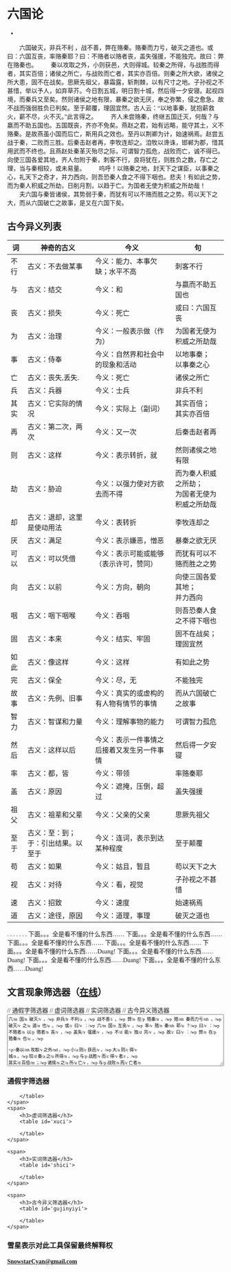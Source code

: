 # 六国论
-
　　六国破灭，非兵不利 ，战不善，弊在赂秦。赂秦而力亏，破灭之道也。或曰：六国互丧，率赂秦耶？曰：不赂者以赂者丧，盖失强援，不能独完。故曰：弊在赂秦也。
　　秦以攻取之外，小则获邑，大则得城。较秦之所得，与战胜而得者，其实百倍；诸侯之所亡，与战败而亡者，其实亦百倍。则秦之所大欲，诸侯之所大患，固不在战矣。思厥先祖父，暴霜露，斩荆棘，以有尺寸之地。子孙视之不甚惜，举以予人，如弃草芥。今日割五城，明日割十城，然后得一夕安寝。起视四境，而秦兵又至矣。然则诸侯之地有限，暴秦之欲无厌，奉之弥繁，侵之愈急。故不战而强弱胜负已判矣。至于颠覆，理固宜然。古人云：“以地事秦，犹抱薪救火，薪不尽，火不灭。”此言得之。
　　齐人未尝赂秦，终继五国迁灭，何哉？与嬴而不助五国也。五国既丧，齐亦不免矣。燕赵之君，始有远略，能守其土，义不赂秦。是故燕虽小国而后亡，斯用兵之效也。至丹以荆卿为计，始速祸焉。赵尝五战于秦，二败而三胜。后秦击赵者再，李牧连却之。洎牧以谗诛，邯郸为郡，惜其用武而不终也。且燕赵处秦革灭殆尽之际，可谓智力孤危，战败而亡，诚不得已。向使三国各爱其地，齐人勿附于秦，刺客不行，良将犹在，则胜负之数，存亡之理，当与秦相较，或未易量。
　　呜呼！以赂秦之地，封天下之谋臣，以事秦之心，礼天下之奇才，并力西向，则吾恐秦人食之不得下咽也。悲夫！有如此之势，而为秦人积威之所劫，日削月割，以趋于亡。为国者无使为积威之所劫哉！
　　夫六国与秦皆诸侯，其势弱于秦，而犹有可以不赂而胜之之势。苟以天下之大，而从六国破亡之故事，是又在六国下矣。

## 古今异义列表
词|神奇的古义|今义|句
-|-|-|-
不行|古义：不去做某事|今义：能力、本事欠缺；水平不高|刺客不行
与|古义：结交|今义：和|与嬴而不助五国也
丧|古义：损失|今义：死亡|或曰：六国互丧
为|古义：治理|今义：一般表示做（作为）|为国者无使为积威之所劫哉
事|古义：侍奉|今义：自然界和社会中的现象和活动|以地事秦；<br />以事秦之心
亡|古义：丧失,丢失.|今义：死亡|诸侯之所亡
兵|古义：兵器|今义：士兵|非兵不利
其实|古义：它实际的情况|今义：实际上（副词）|其实百倍；<br />其实亦百倍
再|古义：第二次，两次|今义：又一次|后秦击赵者再
则|古义：这样|今义：表示转折，就|然则诸侯之地有限
劫|古义：胁迫|今义：以强力使对方欲去而不得|而为秦人积威之所劫；<br />为国者无使为积威之所劫哉
却|古义：退却，这里是使动用法|今义：表转折|李牧连却之
厌|古义：满足|今义：表示嫌恶，憎恶|暴秦之欲无厌
可以|古义：可以凭借|今义：表示可能或能够（表示许可，赞同）|而犹有可以不赂而胜之之势
向|古义：以前|今义：方向，朝向|向使三国各爱其地；<br />并力西向
咽|古义：咽下咽喉|今义：吞咽|则吾恐秦人食之不得下咽也
固|古义：本来|今义：结实、牢固|固不在战矣；<br />理固宜然
如此|古义：像这样|今义：这样|有如此之势
完|古义：保全|今义：尽，无|不能独完
故事|古义：先例、旧事|今义：真实的或虚构的有人物有情节的事情|而从六国破亡之故事
智力|古义：智谋和力量|今义：理解事物的能力|可谓智力孤危
然后|古义：这样以后|今义：表示一件事情之后接着又发生另一件事情|然后得一夕安寝
率|古义：都，皆|今义：带领|率赂秦耶
盖|古义：原因|今义：遮掩，压倒，超过|盖失强援
祖父|古义：祖辈和父辈|今义：父亲的父亲|思厥先祖父
至于|古义：至：到；于：引出结果。以至于|今义：连词，表示到达某种程度|至于颠覆
苟|古义：如果|今义：姑且，暂且|苟以天下之大
视|古义：对待|今义：看，视觉|子孙视之不甚惜
速|古义：招致|今义：速度|始速祸焉
道|古义：途径，原因|今义：道理，事理|破灭之道也

.
.
.
.
.
.
.
下面。。。全是看不懂的什么东西……
下面。。。全是看不懂的什么东西……
下面。。。全是看不懂的什么东西……
下面。。。全是看不懂的什么东西……
下面。。。全是看不懂的什么东西……Duang!
下面。。。全是看不懂的什么东西……Duang!
下面。。。全是看不懂的什么东西……Duang!
下面。。。全是看不懂的什么东西……Duang!







## 文言现象筛选器（[在线](http://snowstarcyan.com/guwenfenxi.html)）

<div>
<script>
// 通假字快查
var lsTongJia = "不->否|世->逝|中->衷|为->谓|乡->向|于->吁|于->於|亡->无|从->纵|以->已|伏->服|信->伸|俨->严|倍->背|僇->戮|儋石->擔石|光->廣|免->娩|共->供|具->俱|内->纳|冥->溟|冯->凭|决->块|凶->兇|函胡->含糊|刑->型|剔->剃|匪->非|却->恰|厌->餍|厭->饜|厲->勵|县->悬|反->返|反->返|取->娶|受->授|句->勾|咨->諮|唱->倡|善->拭|嚮->向|嚮->響|圜->圆|坐->座|垂->陲|塗->途|失->佚|夷->怡|奉->捧|女->汝|媿->愧|孫->遜|孰->熟|孰->熟|尊->樽|尔->耳|屈->缺|属->嘱|已->以|已->矣|帅->率|希->稀|帖->贴|帘->奁|干->岸|底->抵|庭->廷|强->僵|彊->強|归->馈|当->倘|录->碌|得->德|忖->揣|志->誌|惠->慧|懽->歡|指->旨|指撝->指揮|振->震|摩->磨|摩厉->磨砺|攀->扳|支->肢|政->征|敛->殓|施->迤|族->眾|无->毋|景->影|暴->曝|曷->何|曾->层|有->又|机->几|板->版|枪->抢|案->按|止->只|每->们|没->冒|沽->酤|泮->畔|洼->窪|涂->途|濯->浊|灌->盥|火->伙|炎->焰|熙->嬉|父->甫|狡->娇|生->性|田->畋|由->犹|畔->叛|盖->盍|盤桓->徘徊|直->值|知->智|祗->只|离->罹|突->涂|简->拣|簡->揀|纫->韧|纽->扭|绰->戳|缪->穆|缾->瓶|罔->网|羞->馐|翼->翌|耆->嗜|而->尔|而->耐|耶->爷|耶孃->爺娘|肴->餚|與->歟|舍->捨|莫->暮|華->花|蓋->盍|蓐->褥|蚤->早|衡->横|被->披|裁->才|要->邀|见->现|詰詘->佶屈|詳->佯|說->悅|誼->義|譆->嘻|讎->仇|识->志|诎->屈|说->悦|说->脱|賓->儐|質->鑕|负->伏|责->债|质->贽|赀->资|趣->趋|趣->趨|距->拒|转->啭|辟->避|辩->辨|辩->变|辩->辨|还->旋|还->环|逝->誓|道->导|遙->搖|遯->遁|那->哪|邪->耶|邱->丘|郤->隙|采->彩|销->消|错->措|閒->間|闕->缺|闵->悯|阁->搁|阖->合|阙->缺|阳->佯|陇->垄|陵->凌|零丁->伶仃|顥->浩|颁->斑|颺->揚|食->饲|飨->享|驩->歡|齐->剂"

var lsXuCi = "与->|且->|为->|乃->|之->|乎->|也->|于->|以->|何->|其->|则->|即->|因->|所->|既->|焉->|然->|盖->|矣->|者->|而->|若->|莫->|虽->"
var lsShiCi = "爱->|安->|伯->|被->|倍->|本->|鄙->|兵->|病->|察->|长->|朝->|池->|曾->|乘->|城->|诚->|除->|传->|辞->|从->|达->|殆->|迨->|当->|道->|得->|度->|短->|多->|发->|方->|非->|复->|负->|盖->|鼓->|故->|顾->|固->|归->|国->|过->|何->|恨->|后->|胡->|患->|或->|疾->|及->|即->|既->|假->|间->|见->|解->|进->|尽->|就->|举->|绝->|堪->|克->|类->|怜->|临->|弥->|名->|末->|莫->|乃->|内->|判->|期->|奇->|迁->|请->|穷->|求->|去->|劝->|却->|如->|若->|善->|稍->|少->|涉->|胜->|识->|使->|是->|适->|书->|孰->|属->|数->|遂->|率->|说->|私->|素->|汤->|涕->|通->|徒->|图->|退->|亡->|王->|望->|恶->|微->|闻->|相->|谢->|悉->|信->|兴->|行->|幸->|修->|徐->|许->|阳->|要->|宜->|遗->|贻->|易->|阴->|引->|右->|逾->|狱->|再->|造->|知->|置->|致->|质->|治->|诸->|贼->|族->|卒->|走->|左->|坐->"
lsShiCi += "|东->|云->|何->|公->|军->|左->|当->|是->|歌->|独->|王->|行->|身->|身->|面->"

var lsGuJinYiYi = "一切->古义：一律、一概、任何<br />今义：所有的|不用->古义：不愿作<br />今义：没有必要|不行->古义：不去做某事<br />今义：能力、本事欠缺；水平不高|不过->古义：不超过<br />今义：转折连词，|与->古义：结交<br />今义：和|丧->古义：损失<br />今义：死亡|个->古义：这样<br />今义：量词|中国->古义：中原地区<br />今义：中华人民共和国|为->古义：治理<br />今义：一般表示做（作为）|买舟->古义：雇船<br />今义：买船|事->古义：侍奉<br />今义：自然界和社会中的现象和活动|于是->古义：在这时<br />今义：因此|亡->古义：丧失,丢失.<br />今义：死亡|交通->古义：交错相通<br />今义：主要用于称各种运输和邮电事业|亲戚->古义：指父母兄弟，统指家里亲人<br />今义：旁系亲属|从来->古义：从哪里来<br />今义：从过去到现在|会->古义：适逢，正赶上<br />今义：会见|但->古义：只，只不过。只有，只要<br />今义：转折连词|何苦->古义：怕什么<br />今义：不值得做|兵->古义：兵器<br />今义：士兵|其实->古义：①它的果实。②那实际情况<br />今义：实际上（副词）|再->古义：第二次，两次<br />今义：又一次|几何->古义：多少<br />今义：数学中的一门学科|则->古义：那么，这样<br />今义：表示转折，就|初一->古义：刚刚开始<br />今义：农历每月的第一天|前进->古义：前，走上前去；走，奉献<br />今义：向前行进，思想进步|前途->古义：前面的路<br />今义：将来的光景|加->古义：虚夸，以少报多<br />今义：增加|劫->古义：胁迫<br />今义：以强力使对方欲去而不得|卑鄙->古义：地位低微，见识浅陋<br />今义：言行恶劣|即使->古义：即，就，让，叫<br />今义：表假设性让步连词|却->古义：退却<br />今义：表转折|厌->古义：满足<br />今义：表示嫌恶，憎恶|去->古义：离开<br />今义：到……去|可以->古义：可以凭借<br />今义：表示可能或能够（表示许可，赞同）|可怜->古义：可惜，可叹<br />今义：值得怜悯|可惜->古义：值得珍惜<br />今义：值得惋惜|向->古义：假使<br />今义：朝北开的窗户|咽->古义：咽下咽喉<br />今义：吞咽|固->古义：本来<br />今义：结实、牢固|地方->古义：①当地的事。②土地方圆。③大地的形状是方的<br />今义：①泛指空间的一部分。②民间。③地区|大风->古义：麻疯病<br />今义：大的风|奇巧->古义：特别手巧<br />今义：新奇而巧妙|如此->古义：像这样<br />今义：这样|妻子->古义：妻子和儿女<br />今义：专指男子的女性配偶|学者->古义：两个词，求学的人<br />今义：指在学术上有一定成就的人|完->古义：保全<br />今义：尽，无|居->古义：停留、过了<br />今义：居住、住所|左右->古义：侍卫人员<br />今义：①大致范围（方位词）。 ②控制（动词）|市->古义：买、卖、集市 <br />今义：城市|布衣->古义：平民<br />今义：棉布衣服|常->古义：经常<br />今义：平常，一般|床->古义：坐具<br />今义：卧具|开张->古义：扩大<br />今义：开业（多指商业部门）|弟兄->古义：有时单指兄<br />今义：①同辈之间。 ②旧时军队称士兵|感激->古义：感，感动；激，奋激<br />今义：深深的感谢|户->古义：窗户<br />今义：门|所以->古义：①缘故（名词）②表原因的虚词。③用来，靠它来<br />今义：表示因果关系的关联词|扶->古义：沿着，顺着<br />今义：扶持|扶老->古义：<br />今义：扶着老人|捐->古义：丢弃<br />今义：献出|故事->古义：先例、旧事<br />今义：真实的或虚构的有人物有情节的事情|文理->古义：文采和道理<br />今义：文章内容方面和词句方面的条理|无日->古义：不久<br />今义：不知还有多少时候，很久|无论->古义：不要说，更不必说<br />今义：连词，表无条件关系|明星->古义：明亮的星光<br />今义：指行业中做出成绩，出了名的人|春秋->古义：年龄，一年<br />今义：春季、秋季|智力->古义：智谋和力量<br />今义：理解事物的能力|有意->古义：①愿意。②有某种打算<br />今义：故意，居心|毒->古义：怨恨<br />今义：毒害，有毒的物质或事物|气候->古义：指天气（雨雪阴睛）的意思；<br />今义：指一个地区的气象概况|池->古义：护城河<br />今义：小水塘、池塘|汤->古义：热水<br />今义：菜或面做的稀状食物|涕->古义：眼泪<br />今义：鼻涕|烈士->古义：有雄心壮志的人<br />今义：为正义事业而献身的人|然后->古义：这样以后<br />今义：表示一件事情之后接着又发生另一件事情|然而->古义：两个词。“然”代指上文所说的情况，“而”表示转折，等于说“如此（这样），可是……”<br />今义：是一个表示转折的连词|特->古义：只不过<br />今义：特殊，超出一般|牺牲->古义：祭祀用的猪、牛、羊等<br />今义：为正义而献出生命|狱->古义：案件<br />今义：监犯人的地方（监狱）|率->古义：都，皆<br />今义：带领|用心->古义：思想意识的活动（中性）<br />今义：读书用功或对事肯动脑筋（褒义）|病->古义：困苦不堪<br />今义：疾病|痛恨->古义：痛心、遗憾<br />今义：无比憎恨|盖->古义：原因<br />今义：遮掩，压倒，超过|直走->古义：趋向<br />今义：行走|祖父->古义：祖辈和父辈<br />今义：父亲的父亲|稍稍->古义：渐渐地、慢慢地<br />今义：稍微|穷->古义：极，尽<br />今义：资财缺乏(古时用“贫”)|精英->古义：指金玉珠宝等物<br />今义：指优秀人才|经营->古义：指金玉珠宝等物<br />今义：指筹划管理或组织(企业、活动)|结束->古义：整装<br />今义：事情做完一个过程的完结|绝境->古义：与世隔绝的地方<br />今义：无出路的境地|美人->古义：歌伎、宫妃<br />今义：美貌女子|股->古义：大腿<br />今义：屁股|至于->古义：至：到；于：引出结果。以至于<br />今义：连词，表示到达某种程度|致意->古义：抒发心情。如：其存君兴国而欲反复之，一篇之中，三致意焉。 （《屈原列传》）<br />今义：表示问候|致词->古义：对……说话<br />今义：指在举行某种仪式时说勉励、感谢、祝贺、悼念等的话|苟->古义：如果<br />今义：姑且，暂且|若->古义：你<br />今义：像|落->古义：座，所；<br />今义：下降，衰败|虽然->古义：两个词，“虽”即“虽然”，“然”即“如此”“这样”<br />今义：一个词|行为->古义：行，品行；为，做<br />今义：举动|裙->古义：衣服<br />今义：裙子|规->古义：计划<br />今义：规则，成例|视->古义：对待<br />今义：看，视觉|走->古义：“跑”的意思<br />今义：行走|越->古义：及，到<br />今义：过了|速->古义：招致<br />今义：速度|道->古义：途径，原因<br />今义：道理，事理|鄙->古义：浅陋<br />今义：粗俗，低下|钩心斗角->古义：指宫室结构的参差错落，精巧工致<br />今义：比喻用尽心机，明争暗斗|陇断->古义：山岗高地<br />今义：把持和独占。[注：陇同垄]|隔离->古义：遮断，遮蔽<br />今义：不让聚在一起，避免接触|非常->古义：意外事故（名词）<br />今义：很、大（副词）|鞠躬->古义：①弯着身子。②恭敬地、谨慎地<br />今义：行礼|鲜美->古义：鲜艳美丽<br />今义：食物新鲜，味道好"

function unique(array){
    var n = [];//临时数组
    for(var i = 0;i < array.length; i++){
        if(n.indexOf(array[i]) == -1) n.push(array[i]);
    }
    return n;
}

var lsTongJia = unique(lsTongJia.split("|")).map(function(v){return v.split("->")})
var lsXuCi =    unique(lsXuCi.split("|")).map(function(v){return v.split("->")})
var lsShiCi =   unique(lsShiCi.split("|")).map(function(v){return v.split("->")})
var lsGuJinYiYi =   unique(lsGuJinYiYi.split("|")).map(function(v){return v.split("->")})

getSentence = function(txt, pos){
    lsBiaoDian = ["　", "！","，","。","；","？","“","”"]
    posL = Math.max.apply(null, [0].concat(lsBiaoDian.map(function(v){return txt.lastIndexOf(v, pos)}).filter(function(v){return v!=-1})))
    posR = Math.min.apply(null, [txt.length].concat(lsBiaoDian.map(function(v){return txt.indexOf(v, pos)}).filter(function(v){return v!=-1})))
    console.log(posL, posR)
    return txt.substr(posL+1, posR - posL-1).replace(/ /g, "").replace(/\/[a-z]+/g, "")
}
getWord = function(txt, pos){
    lsBiaoDian = ["　", "！","，","。","；","？","“","”"," "]
    posL = Math.max.apply(null, [0].concat(lsBiaoDian.map(function(v){return txt.lastIndexOf(v, pos)}).filter(function(v){return v!=-1})))
    posR = Math.min.apply(null, [txt.length].concat(lsBiaoDian.map(function(v){return txt.indexOf(v, pos)}).filter(function(v){return v!=-1})))
    console.log(posL, posR)
    return txt.substr(posL+1, posR - posL-1)
}
tbodyMatches = function(text, ls){
    var lsHtml = []
    ls.forEach(function(v){
        var pos = text.indexOf(v[0], 0)
        var lspos = []
        while(pos != -1){
            lspos[lspos.length] = pos
            pos = text.indexOf(v[0], pos + 1)
        }
        // if(lspos.length){
        //     lsHtml[lsHtml.length] = ""
        //         +"<tr>"
        //         +'<td rowspan="'+lspos.length+'">'+v[0]+"</td>"
        //         +'<td rowspan="'+lspos.length+'">'+v[1]+"</td>"
        //         +"<td>"+getSentence(text, lspos.shift())+"</td>"
        //         +"</tr>"
            
        //     lspos.forEach(function(v){
        //         lsHtml[lsHtml.length] = ""
        //             +"<tr>"
        //                 +"<td>"+getSentence(text, v)+"</td>"
        //             +"</tr>"
        //     })
        // }

        lspos.forEach(function(pos){
            lsHtml[lsHtml.length] = ""
                +"<tr>"
                    +'<td>'+v[0]+"</td>"
                    +'<td>'+v[1]+"</td>"
                    +"<td>"+getWord(text, pos)+"</td>"
                    +"<td>"+getSentence(text, pos)+"</td>"
                +"</tr>"
        })
    })
    return lsHtml.join("")
}
analyze = function(obj){
    document.getElementById("tongjiazi").innerHTML = tbodyMatches(obj.value, lsTongJia)
    document.getElementById("xuci").innerHTML = tbodyMatches(obj.value, lsXuCi)
    document.getElementById("shici").innerHTML = tbodyMatches(obj.value, lsShiCi)
    document.getElementById("gujinyiyi").innerHTML = tbodyMatches(obj.value, lsGuJinYiYi)
}
</script>
<style type="text/css">
	#text{
		width:100%;
		height: 12em;
		font-size: 10;
	}
	*{
		font-family: "微软雅黑";
	}
	td:hover
	{
		transform: rotate(-5deg);
	    opacity: 1;
	    font-weight: 800;
	    color: blue;
	    background: #FFFFFF;
	    box-shadow: 0 0 1em #000;
	}
	td{
		transition: color 1s, background 1s, box-shadow 1s, font-weight 1s, opacity 0.5s, transform 0.2s, width 2s;
	}
</style>

<div id='waiDiv'>
	// 通假字筛选器
	// 虚词筛选器
	// 实词筛选器
	// 古今异义筛选器
    <textarea id='text' onchange='analyze(this)'>
六/m  国/n  破灭/v  ，/wp  非兵/b  不利/a  ，/wp  战不善/i  ，/wp  弊/n  在/p  赂秦/n  。/wp  赂/nh  秦而力亏/nh  ，/wp  破灭/v  之/u  道/n  也/u  。/wp  或/c  曰/v  ：/wp  六/m  国/n  互丧/v  ，/wp  率/v  赂/n  秦/nh  耶/u  ？/wp  曰/v  ：/wp  不赂者/n  以/p  赂者/n  丧/v  ，/wp  盖失/v  强援/v  ，/wp  不/d  能/v  独/d  完/v  。/wp  故/c  曰/v  ：/wp  弊/n  在/p  赂秦/n  也/u  。/wp

秦以/nh  攻取/v  之外/nd  ，/wp  小/a  则/c  获邑/v  ，/wp  大/a  则/c  得/v  城/n  。/wp  较/d  秦/a  之/u  所得/n  ，/wp  与/p  战胜/v  而/c  得/v  者/r  ，/wp  其实/d  百倍/m  ；/wp  诸侯/n  之/u  所/u  亡/v  ，/wp  与/p  战败/n  而/c  亡者/n  ，/wp  其实/d  亦/d  百/m  倍/q  。/wp  则/c  秦/nt  之/r  所/u  大欲/n  ，/wp  诸侯/n  之/u  所/n  大/d  患/v  ，/wp  固/d  不/d  在/v  战/v  矣/u  。/wp  思厥/n  先祖父/n  ，/wp  暴霜露/n  ，/wp  斩/v  荆棘/n  ，/wp  以/c  有/v  尺寸/n  之/u  地/n  。/wp  子孙视之不甚惜/n  ，/wp  举/v  以/p  予/v  人/n  ，/wp  如/v  弃/v  草芥/n  。/wp  今日/nt  割/v  五/m  城/n  ，/wp  明日/nt  割/v  十/m  城/n  ，/wp  然后/c  得/v  一/m  夕/q  安寝/n  。/wp  起视/v  四境/n  ，/wp  而/c  秦兵/nh  又/d  至/v  矣/u  。/wp  然/c  则/c  诸侯之地/i  有限/a  ，/wp  暴秦之欲无厌/i  ，/wp  奉/v  之/r  弥/a  繁/a  ，/wp  侵/v  之/r  愈/d  急/a  。/wp  故/c  不/d  战/v  而/c  强弱/n  胜负/n  已/d  判/v  矣/u  。/wp  至于/p  颠覆/v  ，/wp  理固宜然/i  。/wp  古人/n  云/v  ：/wp  “/wp  以/p  地/u  事秦/i  ，/wp  犹/d  抱/v  薪/n  救火/v  ，/wp  薪/n  不尽/d  ，/wp  火/n  不/d  灭/v  。/wp  ”/wp  此言/r  得/v  之/r  。/wp

齐/a  人/n  未/d  尝/v  赂/v  秦/nt  ，/wp  终继/d  五/m  国/n  迁灭/v  ，/wp  何/r  哉/u  ？/wp  与/p  嬴/n  而/c  不/d  助/v  五/m  国/n  也/u  。/wp  五/m  国/n  既/c  丧/v  ，/wp  齐/d  亦/d  不免/d  矣/u  。/wp  燕赵之君/nh  ，/wp  始/d  有/v  远略/n  ，/wp  能/v  守/v  其/r  土/n  ，/wp  义/n  不/d  赂/v  秦/nh  。/wp  是/v  故燕/n  虽/c  小国/n  而后亡/i  ，/wp  斯用兵/nh  之/u  效/n  也/u  。/wp  至丹/nh  以/p  荆卿/n  为计/v  ，/wp  始速祸/v  焉/u  。/wp  赵尝五/nh  战/v  于/p  秦/nt  ，/wp  二/m  败/v  而/c  三/m  胜/v  。/wp  后/nd  秦击/v  赵者/n  再/d  ，/wp  李牧连/nh  却/d  之/r  。/wp  洎牧/v  以/p  谗诛/n  ，/wp  邯郸/ns  为/v  郡/n  ，/wp  惜/v  其/r  用/p  武而不终/n  也/u  。/wp  且/c  燕赵处/nh  秦革灭/nh  殆尽/v  之际/nd  ，/wp  可谓/v  智力/n  孤危/a  ，/wp  战败/v  而/c  亡/v  ，/wp  诚不得已/i  。/wp  向/p  使/v  三/m  国/n  各/r  爱/v  其/r  地/n  ，/wp  齐人/n  勿附/v  于/p  秦/nt  ，/wp  刺客/n  不行/a  ，/wp  良将/n  犹/d  在/v  ，/wp  则/c  胜负/n  之/u  数/n  ，/wp  存亡/v  之/u  理/n  ，/wp  当/v  与/c  秦相较/n  ，/wp  或/c  未/d  易量/a  。/wp

呜呼/e  ！/wp  以/p  赂秦/i  之/u  地/n  ，/wp  封/v  天下之谋臣/n  ，/wp  以/p  事/n  秦/nt  之/u  心/n  ，/wp  礼/n  天下/n  之/u  奇才/n  ，/wp  并/c  力/v  西/j  向/n  ，/wp  则/c  吾/r  恐/v  秦人/n  食/v  之/r  不得/v  下/nd  咽/v  也/u  。/wp  悲夫/a  ！/wp  有/v  如此/r  之/u  势/n  ，/wp  而/c  为/p  秦人/n  积威/n  之/u  所/u  劫/v  ，/wp  日削月割/i  ，/wp  以/c  趋于/v  亡/v  。/wp  为/p  国者/n  无/v  使/v  为/v  积威/n  之/u  所/u  劫/v  哉/u  ！/wp

夫/j  六/m  国/n  与/c  秦/nt  皆/d  诸侯/n  ，/wp  其/r  势弱/v  于/p  秦/nt  ，/wp  而/c  犹/d  有/v  可以/v  不/d  赂/v  而/c  胜之/i  之/u  势/n  。/wp  苟/c  以/p  天下/n  之/u  大/a  ，/wp  而/c  从/p  六/m  国/n  破亡/v  之/u  故事/n  ，/wp  是/v  又/d  在/p  六/m  国/n  下/v  矣/u  。/wp
    </textarea>
    <span>
        <h3>通假字筛选器</h3>
        <table id='tongjiazi'>

        </table>
    </span>
    <span>
        <h3>虚词筛选器</h3>
        <table id='xuci'>

        </table>
    </span>

    <span>
        <h3>实词筛选器</h3>
        <table id='shici'>

        </table>
    </span>

    <span>
        <h3>古今异义筛选器</h3>
        <table id='gujinyiyi'>

        </table>
    </span>
</div>

### 雪星表示对此工具保留最终解释权
#### SnowstarCyan@gmail.com 
</div>